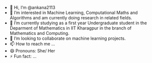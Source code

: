 - 👋 Hi, I’m @ankana2113
- 👀 I’m interested in Machine Learning, Computational Maths and Algorithms and am currently doing research in related fields.
- 🌱 I’m currently studying as a first year Undergraduate student in the Deparment of Mathematics in IIT Kharagpur in the branch of Mathematics and Computing.
- 💞️ I’m looking to collaborate on machine learning projects.
- 📫 How to reach me ...
- 😄 Pronouns: She/ Her
- ⚡ Fun fact: ...

<!---
ankana2113/ankana2113 is a ✨ special ✨ repository because its `README.md` (this file) appears on your GitHub profile.
You can click the Preview link to take a look at your changes.
--->
